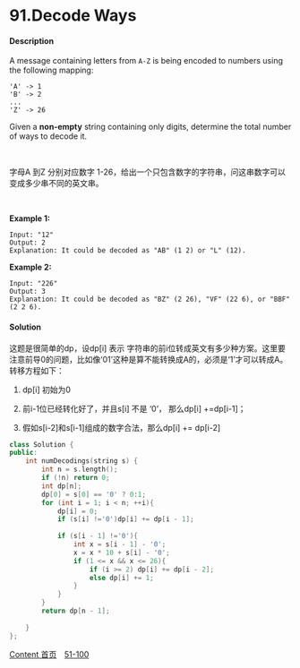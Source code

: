 # 91.Decode Ways

#### Description

A message containing letters from `A-Z` is being encoded to numbers using the following mapping:

```
'A' -> 1
'B' -> 2
...
'Z' -> 26
```

Given a **non-empty** string containing only digits, determine the total number of ways to decode it.

<br>

字母A 到Z 分别对应数字 1-26，给出一个只包含数字的字符串，问这串数字可以变成多少串不同的英文串。

<br>

**Example 1:**

```
Input: "12"
Output: 2
Explanation: It could be decoded as "AB" (1 2) or "L" (12).
```

**Example 2:**

```
Input: "226"
Output: 3
Explanation: It could be decoded as "BZ" (2 26), "VF" (22 6), or "BBF" (2 2 6).
```



#### Solution

这题是很简单的dp，设dp[i] 表示 字符串的前i位转成英文有多少种方案。这里要注意前导0的问题，比如像‘01’这种是算不能转换成A的，必须是‘1’才可以转成A。转移方程如下：

1. dp[i] 初始为0

2. 前i-1位已经转化好了，并且s[i] 不是 ‘0’， 那么dp[i] +=dp[i-1]；
3. 假如s[i-2]和s[i-1]组成的数字合法，那么dp[i] += dp[i-2]


```c++
class Solution {
public:
    int numDecodings(string s) {
        int n = s.length();
        if (!n) return 0;
        int dp[n];
        dp[0] = s[0] == '0' ? 0:1;
        for (int i = 1; i < n; ++i){
            dp[i] = 0;
            if (s[i] !='0')dp[i] += dp[i - 1];
            
            if (s[i - 1] !='0'){
                int x = s[i - 1] - '0';
                x = x * 10 + s[i] - '0';
                if (1 <= x && x <= 26){
                    if (i >= 2) dp[i] += dp[i - 2];
                    else dp[i] += 1;
                }
            }
        }
        return dp[n - 1];
        
    }
};
```



[Content   首页](../README.md)&emsp;[51-100](../51-100.md)

